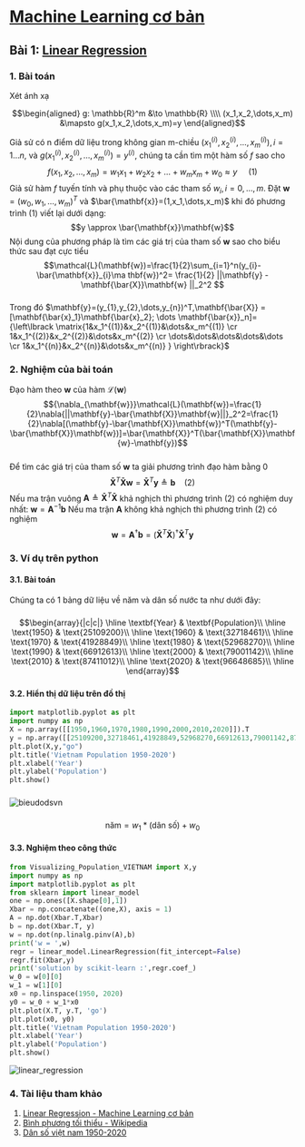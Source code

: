 # [Machine Learning cơ bản](https://machinelearningcoban.com/about/)
## Bài 1: [Linear Regression](https://machinelearningcoban.com/2016/12/28/linearregression/)
### 1. Bài toán
Xét ánh xạ  

$$\begin{aligned} 
g: \mathbb{R}^m &\to \mathbb{R} \\\\ (x_1,x_2,\dots,x_m) &\mapsto g(x_1,x_2,\dots,x_m)=y 
\end{aligned}$$

Giả sử có n điểm dữ liệu trong không gian m-chiều $(x_1^{(i)},x_2^{(i)},\dots,x_m^{(i)}), i=1 \dots n$, và $g(x_1^{(i)},x_2^{(i)},\dots,x_m^{(i)}) = y^{(i)}$, chúng ta cần tìm một hàm số $f$ sao cho
$$f(x_1,x_2,\dots,x_m)=w_1x_1+w_2x_2+\dots+w_mx_m+w_0 \approx y ~~~~~(1)$$
Giả sử hàm $f$ tuyến tính và phụ thuộc vào các tham số $w_i, i= 0,\dots,m$. Đặt $\mathbf{w}=(w_0,w_1,\dots,w_m)^T$ và $\bar{\mathbf{x}}=(1,x_1,\dots,x_m)$ khi đó phương trình (1) viết lại dưới dạng:
$$y \approx \bar{\mathbf{x}}\mathbf{w}$$ 
Nội dung của phương pháp là tìm các giá trị của tham số $\mathbf{w}$ sao cho  biểu thức sau đạt cực tiểu
$$\mathcal{L}(\mathbf{w})=\frac{1}{2}\sum_{i=1}^n(y_{i}-\bar{\mathbf{x}}_{i}\ma thbf{w})^2= \frac{1}{2} ||\mathbf{y} - \mathbf{\bar{X}}\mathbf{w} ||_2^2 $$
###
Trong đó $\mathbf{y}=(y_{1},y_{2},\dots,y_{n})^T,\mathbf{\bar{X}} = [\mathbf{\bar{x}_1}\mathbf{\bar{x}_2}; \dots \mathbf{\bar{x}}_n]={\left\lbrack \matrix{1&x_1^{(1)}&x_2^{(1)}&\dots&x_m^{(1)} \cr 1&x_1^{(2)}&x_2^{(2)}&\dots&x_m^{(2)} \cr \dots&\dots&\dots&\dots&\dots \cr 1&x_1^{(n)}&x_2^{(n)}&\dots&x_m^{(n)} } \right\rbrack}$
### 2. Nghiệm của bài toán
Đạo hàm theo $\mathbf{w}$ của hàm $\mathcal{L}(\mathbf{w})$
$${\nabla_{\mathbf{w}}}\mathcal{L}(\mathbf{w})=\frac{1}{2}\nabla{||\mathbf{y}-\bar{\mathbf{X}}\mathbf{w}||}_2^2=\frac{1}{2}\nabla[(\mathbf{y}-\bar{\mathbf{X}}\mathbf{w})^T(\mathbf{y}-\bar{\mathbf{X}}\mathbf{w})]=\bar{\mathbf{X}}^T(\bar{\mathbf{X}}\mathbf{w}-\mathbf{y})$$\
Để tìm các giá trị của tham số $\mathbf{w}$ ta giải phương trình đạo hàm bằng 0\
$$\mathbf{\bar{X}}^T\mathbf{\bar{X}}\mathbf{w} = \mathbf{\bar{X}}^T\mathbf{y} \triangleq \mathbf{b}~~~~(2)$$
Nếu ma trận vuông $\mathbf{A} \triangleq \mathbf{\bar{X}}^T\mathbf{\bar{X}}$ khả nghịch thì phương trình $(2)$ có nghiệm duy nhất: $\mathbf{w} = \mathbf{A}^{-1}\mathbf{b}$
Nếu ma trận $\mathbf{A}$ không khả nghịch thì phương trình $(2)$ có nghiệm 
$$\mathbf{w} = \mathbf{A}^{\dagger}\mathbf{b} = (\mathbf{\bar{X}}^T\mathbf{\bar{X}})^{\dagger} \mathbf{\bar{X}}^T\mathbf{y}$$
### 3. Ví dụ trên python
#### 3.1. Bài toán
Chúng ta có 1 bảng dữ liệu về năm và dân số nước ta như dưới đây:
###
$$\begin{array}{|c|c|}
\hline
\textbf{Year} & \textbf{Population}\\
\hline
\text{1950} & \text{25109200}\\
\hline
\text{1960} & \text{32718461}\\
\hline
\text{1970} & \text{41928849}\\
\hline
\text{1980} & \text{52968270}\\
\hline
\text{1990} & \text{66912613}\\
\hline
\text{2000} & \text{79001142}\\
\hline
\text{2010} & \text{87411012}\\
\hline
\text{2020} & \text{96648685}\\
\hline
\end{array}$$
###
#### 3.2. Hiển thị dữ liệu trên đồ thị
````python
import matplotlib.pyplot as plt
import numpy as np
X = np.array([[1950,1960,1970,1980,1990,2000,2010,2020]]).T
y = np.array([[25109200,32718461,41928849,52968270,66912613,79001142,87411012,96648685]]).T
plt.plot(X,y,"go")
plt.title('Vietnam Population 1950-2020')
plt.xlabel('Year')
plt.ylabel('Population')
plt.show()
````
###
![bieudodsvn](https://user-images.githubusercontent.com/72483300/216109556-8fc57231-3181-4006-b52b-25661e3282d1.png)
###
$$\text{năm} = w_1*(\text{dân số}) + w_0$$
#### 3.3. Nghiệm theo công thức
````python
from Visualizing_Population_VIETNAM import X,y
import numpy as np
import matplotlib.pyplot as plt
from sklearn import linear_model
one = np.ones([X.shape[0],1])
Xbar = np.concatenate((one,X), axis = 1)
A = np.dot(Xbar.T,Xbar)
b = np.dot(Xbar.T, y)
w = np.dot(np.linalg.pinv(A),b)
print('w = ',w)
regr = linear_model.LinearRegression(fit_intercept=False)
regr.fit(Xbar,y)
print('solution by scikit-learn :',regr.coef_)
w_0 = w[0][0]
w_1 = w[1][0]
x0 = np.linspace(1950, 2020)
y0 = w_0 + w_1*x0
plt.plot(X.T, y.T, 'go')     
plt.plot(x0, y0)   
plt.title('Vietnam Population 1950-2020')        
plt.xlabel('Year')
plt.ylabel('Population')
plt.show()
````
![linear_regression](https://user-images.githubusercontent.com/72483300/216771842-023f755e-9533-410a-be4e-cd7e1f8890c0.png)
### 4. Tài liệu tham khảo
  1. [Linear Regression - Machine Learning cơ bản](https://machinelearningcoban.com/2016/12/28/linearregression/#-bai-toan)
  2. [Bình phương tối thiểu - Wikipedia](https://vi.wikipedia.org/wiki/B%C3%ACnh_ph%C6%B0%C6%A1ng_t%E1%BB%91i_thi%E1%BB%83u)
  3. [Dân số việt nam 1950-2020](https://www.macrotrends.net/countries/VNM/vietnam/population)

